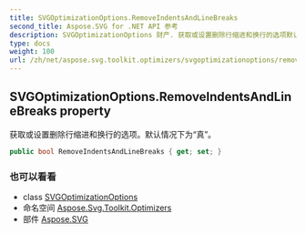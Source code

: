 ```yaml
---
title: SVGOptimizationOptions.RemoveIndentsAndLineBreaks
second_title: Aspose.SVG for .NET API 参考
description: SVGOptimizationOptions 财产. 获取或设置删除行缩进和换行的选项默认情况下为真
type: docs
weight: 100
url: /zh/net/aspose.svg.toolkit.optimizers/svgoptimizationoptions/removeindentsandlinebreaks/
---
```

## SVGOptimizationOptions.RemoveIndentsAndLineBreaks property

获取或设置删除行缩进和换行的选项。默认情况下为“真”。

```csharp
public bool RemoveIndentsAndLineBreaks { get; set; }
```

### 也可以看看

* class [SVGOptimizationOptions](../)
* 命名空间 [Aspose.Svg.Toolkit.Optimizers](../../svgoptimizationoptions/)
* 部件 [Aspose.SVG](../../../)


